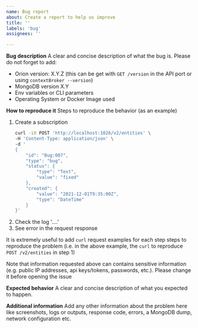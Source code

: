 ```yaml
---
name: Bug report
about: Create a report to help us improve
title: ''
labels: 'bug'
assignees: ''

---
```


**Bug description**
A clear and concise description of what the bug is. Please do not forget to add:
- Orion version: X.Y.Z (this can be get with `GET /version` in the API port or using `contextBroker --version`)
- MongoDB version X.Y
- Env variables or CLI parameters
- Operating System or Docker Image used

**How to reproduce it**
Steps to reproduce the behavior (as an example)
1. Create a subscription 
    ```BASH
    curl -iX POST 'http://localhost:1026/v2/entities' \
    -H 'Content-Type: application/json' \
    -d '
    {
        "id": "Bug:007",
        "type": "bug",
        "status": {
            "type": "Text",
            "value": "fixed"
        },
        "created": {
            "value": "2021-12-01T9:35:00Z",
            "type": "DateTime"
        }  
    }'
    ```
2. Check the log '....'
3. See error in the request response

It is extremely useful to add `curl` request examples for each step steps to reproduce the problem (i.e. in the above 
example, the `curl` to reproduce `POST /v2/entities` in step 1)

Note that information requested above can contains sensitive information (e.g. public IP addresses, api keys/tokens, 
passwords, etc.). Please change it before opening the issue 

**Expected behavior**
A clear and concise description of what you expected to happen.

**Additional information**
Add any other information about the problem here like screenshots, logs or outputs, response code, errors, a MongoDB 
dump, network configuration etc.
